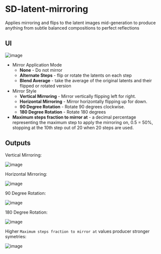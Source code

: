 # SD-latent-mirroring
Applies mirroring and flips to the latent images mid-generation to produce anything from subtle balanced compositions to perfect reflections

## UI

![image](https://user-images.githubusercontent.com/35278260/199627419-ce5e9099-16e0-4903-87a6-8a5fa20463dd.png)
- Mirror Application Mode
  - **None** - Do not mirror
  - **Alternate Steps** - flip or rotate the latents on each step
  - **Blend Average** - take the average of the original latents and their flipped or rotated version
- Mirror Style
  - **Vertical Mirroring** - Mirror vertically flipping left for right.
  - **Horizontal Mirroring** - Mirror horizontally flipping up for down.
  - **90 Degree Rotation** - Rotate 90 degrees clockwise.
  - **180 Degree Rotation** - Rotate 180 degrees
- **Maximum steps fraction to mirror at** - a decimal percentage representing the maximum step to apply the mirroring on, 0.5 = 50%, stopping at the 10th step out of 20 when 20 steps are used.

## Outputs

Vertical Mirroring:

![image](https://user-images.githubusercontent.com/35278260/199627861-07b2c1a6-0271-4505-814d-01ad31a68f79.png)

Horizontal Mirroring:

![image](https://user-images.githubusercontent.com/35278260/199627881-6f62a227-3a6c-4470-9c18-2ed8bc57194c.png)

90 Degree Rotation:

![image](https://user-images.githubusercontent.com/35278260/199627897-bdef0e03-3230-4b1d-ba21-0e2f15bf14e7.png)

180 Degree Rotation:

![image](https://user-images.githubusercontent.com/35278260/199627888-8b778a8a-d053-456f-8651-323b01126d87.png)

Higher `Maximum steps fraction to mirror at` values producer stronger symetries:

![image](https://user-images.githubusercontent.com/35278260/199627949-0529921f-8c82-4d01-b3cb-23b91d68bc9c.png)
